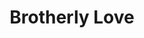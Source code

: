---
pid: mx200
title: Brotherly Love
location_transcription: 2 Franklin Square
coordinates: "[-75.15088320825, 39.955813183916]"
zipcode: RI02840
gen_neighborhood: 
neighborhood: 
outside_phl: Newport RI
age: '68'
age_range: 60-69
instagram: 
image_file_name: mx_200.jpg
proposal_transcription: All nationalists holding hands reaching out to one another.
topic: Politics,Unity
topic_summary: 0, 0
type: Sculpture Statue
keywords_other: nationalists
credit: M Tardiff
image_labels: 
twitter: 
facebook: 
permalink: "/monuments/mx200/"
layout: item-page
---